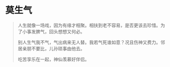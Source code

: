 # 莫生气

> 人生就像一场戏，因为有缘才相聚。相扶到老不容易，是否更该去珍惜。为了小事发脾气，回头想想又何必。
> 
> 别人生气我不气，气出病来无人替。我若气死谁如意？况且伤神又费力。邻居亲朋不要比，儿孙琐事由他去。
> 
> 吃苦享乐在一起，神仙羡慕好伴侣。

